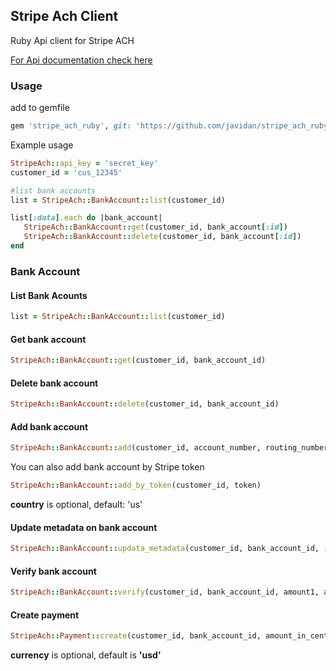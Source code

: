 ## Stripe Ach Client

Ruby Api client for Stripe ACH

[For Api documentation check here](https://gist.github.com/raycmorgan/166e899cbb359768ad29) 

### Usage
add to gemfile
```ruby
gem 'stripe_ach_ruby', git: 'https://github.com/javidan/stripe_ach_ruby'
```

Example usage

```ruby
StripeAch::api_key = 'secret_key'
customer_id = 'cus_12345'

#list bank accounts
list = StripeAch::BankAccount::list(customer_id)

list[:data].each do |bank_account|
   StripeAch::BankAccount::get(customer_id, bank_account[:id])
   StripeAch::BankAccount::delete(customer_id, bank_account[:id])
end
```

### Bank Account
#### List Bank Acounts

```ruby
list = StripeAch::BankAccount::list(customer_id)
```

#### Get bank account

```ruby
StripeAch::BankAccount::get(customer_id, bank_account_id)
```

#### Delete bank account
```ruby
StripeAch::BankAccount::delete(customer_id, bank_account_id)
```

#### Add bank account
```ruby
StripeAch::BankAccount::add(customer_id, account_number, routing_number, country)
```

You can also add bank account by Stripe token
```ruby
StripeAch::BankAccount::add_by_token(customer_id, token)
```

**country** is optional, default: 'us'

#### Update metadata on bank account
```ruby
StripeAch::BankAccount::updata_metadata(customer_id, bank_account_id, :hello=>'world')
```

#### Verify bank account

```ruby
StripeAch::BankAccount::verify(customer_id, bank_account_id, amount1, amount2)
```

#### Create payment
```ruby
StripeAch::Payment::create(customer_id, bank_account_id, amount_in_cents, currency)
 ```

 **currency** is optional, default is **'usd'**

